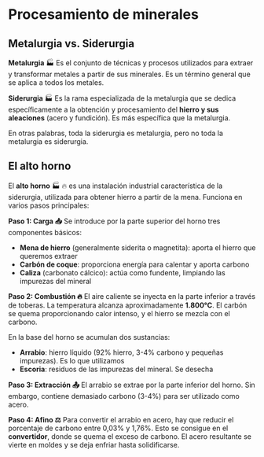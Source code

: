 # Procesamiento de minerales

## Metalurgia vs. Siderurgia

**Metalurgia** 🏭
Es el conjunto de técnicas y procesos utilizados para extraer y transformar metales a partir de sus minerales. Es un término general que se aplica a todos los metales.

**Siderurgia** 🏭
Es la rama especializada de la metalurgia que se dedica específicamente a la obtención y procesamiento del **hierro y sus aleaciones** (acero y fundición). Es más específica que la metalurgia.

En otras palabras, toda la siderurgia es metalurgia, pero no toda la metalurgia es siderurgia.

## El alto horno

El **alto horno** 🏭 🔥 es una instalación industrial característica de la siderurgia, utilizada para obtener hierro a partir de la mena. Funciona en varios pasos principales:

**Paso 1: Carga 📥**
Se introduce por la parte superior del horno tres componentes básicos:
- **Mena de hierro** (generalmente siderita o magnetita): aporta el hierro que queremos extraer
- **Carbón de coque**: proporciona energía para calentar y aporta carbono
- **Caliza** (carbonato cálcico): actúa como fundente, limpiando las impurezas del mineral

**Paso 2: Combustión 🔥**
El aire caliente se inyecta en la parte inferior a través de toberas. La temperatura alcanza aproximadamente **1.800°C**. El carbón se quema proporcionando calor intenso, y el hierro se mezcla con el carbono.

En la base del horno se acumulan dos sustancias:
- **Arrabio**: hierro líquido (92% hierro, 3-4% carbono y pequeñas impurezas). Es lo que utilizamos
- **Escoria**: residuos de las impurezas del mineral. Se desecha

**Paso 3: Extracción 📤**
El arrabio se extrae por la parte inferior del horno. Sin embargo, contiene demasiado carbono (3-4%) para ser utilizado como acero.

**Paso 4: Afino ⚖️**
Para convertir el arrabio en acero, hay que reducir el porcentaje de carbono entre 0,03% y 1,76%. Esto se consigue en el **convertidor**, donde se quema el exceso de carbono. El acero resultante se vierte en moldes y se deja enfriar hasta solidificarse.